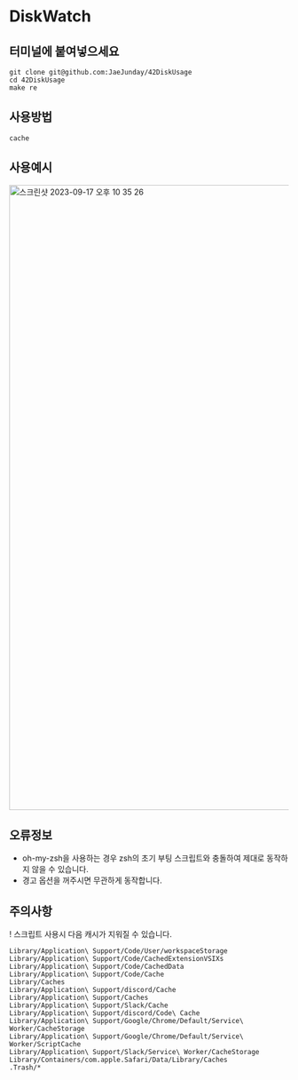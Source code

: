 # DiskWatch

## 터미널에 붙여넣으세요
``` shell
git clone git@github.com:JaeJunday/42DiskUsage
cd 42DiskUsage
make re
```
## 사용방법
``` shell
cache
```

## 사용예시
<img width="1126" alt="스크린샷 2023-09-17 오후 10 35 26" src="https://github.com/JaeJunday/42DiskUsage/assets/109643814/d59211ff-8e54-4c27-a65d-e30412dd9312">

## 오류정보
- oh-my-zsh을 사용하는 경우 zsh의 초기 부팅 스크립트와 충돌하여 제대로 동작하지 않을 수 있습니다.
- 경고 옵션을 꺼주시면 무관하게 동작합니다.
  
## 주의사항
! 스크립트 사용시 다음 캐시가 지워질 수 있습니다.
``` shell
Library/Application\ Support/Code/User/workspaceStorage
Library/Application\ Support/Code/CachedExtensionVSIXs
Library/Application\ Support/Code/CachedData
Library/Application\ Support/Code/Cache
Library/Caches
Library/Application\ Support/discord/Cache
Library/Application\ Support/Caches
Library/Application\ Support/Slack/Cache
Library/Application\ Support/discord/Code\ Cache
Library/Application\ Support/Google/Chrome/Default/Service\ Worker/CacheStorage
Library/Application\ Support/Google/Chrome/Default/Service\ Worker/ScriptCache
Library/Application\ Support/Slack/Service\ Worker/CacheStorage
Library/Containers/com.apple.Safari/Data/Library/Caches
.Trash/*
```
